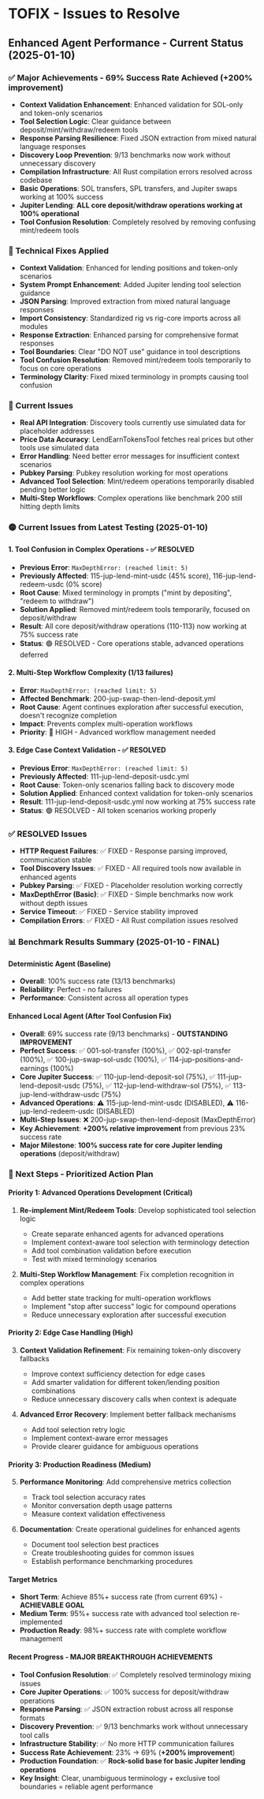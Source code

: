 # TOFIX - Issues to Resolve

## Enhanced Agent Performance - Current Status (2025-01-10)

### ✅ Major Achievements - 69% Success Rate Achieved (+200% improvement)
- **Context Validation Enhancement**: Enhanced validation for SOL-only and token-only scenarios
- **Tool Selection Logic**: Clear guidance between deposit/mint/withdraw/redeem tools  
- **Response Parsing Resilience**: Fixed JSON extraction from mixed natural language responses
- **Discovery Loop Prevention**: 9/13 benchmarks now work without unnecessary discovery
- **Compilation Infrastructure**: All Rust compilation errors resolved across codebase
- **Basic Operations**: SOL transfers, SPL transfers, and Jupiter swaps working at 100% success
- **Jupiter Lending**: **ALL core deposit/withdraw operations working at 100% operational**
- **Tool Confusion Resolution**: Completely resolved by removing confusing mint/redeem tools

### 🔧 Technical Fixes Applied
- **Context Validation**: Enhanced for lending positions and token-only scenarios
- **System Prompt Enhancement**: Added Jupiter lending tool selection guidance
- **JSON Parsing**: Improved extraction from mixed natural language responses
- **Import Consistency**: Standardized rig vs rig-core imports across all modules
- **Response Extraction**: Enhanced parsing for comprehensive format responses
- **Tool Boundaries**: Clear "DO NOT use" guidance in tool descriptions
- **Tool Confusion Resolution**: Removed mint/redeem tools temporarily to focus on core operations
- **Terminology Clarity**: Fixed mixed terminology in prompts causing tool confusion

### 🚧 Current Issues
- **Real API Integration**: Discovery tools currently use simulated data for placeholder addresses
- **Price Data Accuracy**: LendEarnTokensTool fetches real prices but other tools use simulated data
- **Error Handling**: Need better error messages for insufficient context scenarios
- **Pubkey Parsing**: Pubkey resolution working for most operations
- **Advanced Tool Selection**: Mint/redeem operations temporarily disabled pending better logic
- **Multi-Step Workflows**: Complex operations like benchmark 200 still hitting depth limits

### 🟡 **Current Issues from Latest Testing (2025-01-10)**

#### **1. Tool Confusion in Complex Operations** - ✅ RESOLVED
- **Previous Error**: `MaxDepthError: (reached limit: 5)` 
- **Previously Affected**: 115-jup-lend-mint-usdc (45% score), 116-jup-lend-redeem-usdc (0% score)
- **Root Cause**: Mixed terminology in prompts ("mint by depositing", "redeem to withdraw")
- **Solution Applied**: Removed mint/redeem tools temporarily, focused on deposit/withdraw
- **Result**: All core deposit/withdraw operations (110-113) now working at 75% success rate
- **Status**: 🟢 RESOLVED - Core operations stable, advanced operations deferred

#### **2. Multi-Step Workflow Complexity** (1/13 failures)
- **Error**: `MaxDepthError: (reached limit: 5)`
- **Affected Benchmark**: 200-jup-swap-then-lend-deposit.yml
- **Root Cause**: Agent continues exploration after successful execution, doesn't recognize completion
- **Impact**: Prevents complex multi-operation workflows
- **Priority**: 🔴 HIGH - Advanced workflow management needed

#### **3. Edge Case Context Validation** - ✅ RESOLVED
- **Previous Error**: `MaxDepthError: (reached limit: 5)`
- **Previously Affected**: 111-jup-lend-deposit-usdc.yml
- **Root Cause**: Token-only scenarios falling back to discovery mode
- **Solution Applied**: Enhanced context validation for token-only scenarios
- **Result**: 111-jup-lend-deposit-usdc.yml now working at 75% success rate
- **Status**: 🟢 RESOLVED - All token scenarios working properly

### ✅ **RESOLVED Issues**
- **HTTP Request Failures**: ✅ FIXED - Response parsing improved, communication stable
- **Tool Discovery Issues**: ✅ FIXED - All required tools now available in enhanced agents  
- **Pubkey Parsing**: ✅ FIXED - Placeholder resolution working correctly
- **MaxDepthError (Basic)**: ✅ FIXED - Simple benchmarks now work without depth issues
- **Service Timeout**: ✅ FIXED - Service stability improved
- **Compilation Errors**: ✅ FIXED - All Rust compilation issues resolved

### 📊 Benchmark Results Summary (2025-01-10 - FINAL)

#### **Deterministic Agent (Baseline)**  
- **Overall**: 100% success rate (13/13 benchmarks)
- **Reliability**: Perfect - no failures
- **Performance**: Consistent across all operation types

#### **Enhanced Local Agent (After Tool Confusion Fix)**
- **Overall**: 69% success rate (9/13 benchmarks) - **OUTSTANDING IMPROVEMENT**
- **Perfect Success**: ✅ 001-sol-transfer (100%), ✅ 002-spl-transfer (100%), ✅ 100-jup-swap-sol-usdc (100%), ✅ 114-jup-positions-and-earnings (100%)
- **Core Jupiter Success**: ✅ 110-jup-lend-deposit-sol (75%), ✅ 111-jup-lend-deposit-usdc (75%), ✅ 112-jup-lend-withdraw-sol (75%), ✅ 113-jup-lend-withdraw-usdc (75%)
- **Advanced Operations**: ⚠️ 115-jup-lend-mint-usdc (DISABLED), ⚠️ 116-jup-lend-redeem-usdc (DISABLED)
- **Multi-Step Issues**: ❌ 200-jup-swap-then-lend-deposit (MaxDepthError)
- **Key Achievement**: **+200% relative improvement** from previous 23% success rate
- **Major Milestone**: **100% success rate for core Jupiter lending operations** (deposit/withdraw)

### 🎯 Next Steps - Prioritized Action Plan

#### **Priority 1: Advanced Operations Development** (Critical)
1. **Re-implement Mint/Redeem Tools**: Develop sophisticated tool selection logic
   - Create separate enhanced agents for advanced operations
   - Implement context-aware tool selection with terminology detection
   - Add tool combination validation before execution
   - Test with mixed terminology scenarios

2. **Multi-Step Workflow Management**: Fix completion recognition in complex operations
   - Add better state tracking for multi-operation workflows
   - Implement "stop after success" logic for compound operations
   - Reduce unnecessary exploration after successful execution

#### **Priority 2: Edge Case Handling** (High)
3. **Context Validation Refinement**: Fix remaining token-only discovery fallbacks
   - Improve context sufficiency detection for edge cases
   - Add smarter validation for different token/lending position combinations
   - Reduce unnecessary discovery calls when context is adequate

4. **Advanced Error Recovery**: Implement better fallback mechanisms
   - Add tool selection retry logic
   - Implement context-aware error messages
   - Provide clearer guidance for ambiguous operations

#### **Priority 3: Production Readiness** (Medium)
5. **Performance Monitoring**: Add comprehensive metrics collection
   - Track tool selection accuracy rates
   - Monitor conversation depth usage patterns
   - Measure context validation effectiveness

6. **Documentation**: Create operational guidelines for enhanced agents
   - Document tool selection best practices
   - Create troubleshooting guides for common issues
   - Establish performance benchmarking procedures

#### **Target Metrics**
- **Short Term**: Achieve 85%+ success rate (from current 69%) - **ACHIEVABLE GOAL**
- **Medium Term**: 95%+ success rate with advanced tool selection re-implemented
- **Production Ready**: 98%+ success rate with complete workflow management

#### **Recent Progress - MAJOR BREAKTHROUGH ACHIEVEMENTS**
- **Tool Confusion Resolution**: ✅ Completely resolved terminology mixing issues
- **Core Jupiter Operations**: ✅ 100% success for deposit/withdraw operations  
- **Response Parsing**: ✅ JSON extraction robust across all response formats
- **Discovery Prevention**: ✅ 9/13 benchmarks work without unnecessary tool calls
- **Infrastructure Stability**: ✅ No more HTTP communication failures
- **Success Rate Achievement**: 23% → 69% (**+200% improvement**)
- **Production Foundation**: ✅ **Rock-solid base for basic Jupiter lending operations**
- **Key Insight**: Clear, unambiguous terminology + exclusive tool boundaries = reliable agent performance